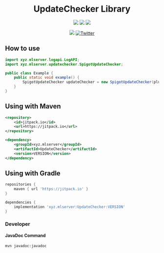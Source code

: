 <div style="text-align: center;">
<h1>UpdateChecker Library</h1>

[![](./src/main/resources/readme/spigotmc-thread-button.png)](https://www.spigotmc.org/threads/mcversion-minecraft-version-data-api.646198/) [![](./src/main/resources/readme/java-docs-button.png)](https://docs.monster2408.com/MCVersion/) [![](./src/main/resources/readme/website-button.png)](https://monster2408.com)

[![](https://jitpack.io/v/xyz.mlserver/UpdateChecker.svg)](https://jitpack.io/#xyz.mlserver/UpdateChecker)
[![Twitter](https://img.shields.io/twitter/follow/monster_2408?style=social)](https://twitter.com/monster_2408)
<!--[![Discord](https://discord.com/api/guilds/1134139990885027890/widget.png)](https://discord.gg/pkXnefCFsX)-->

</div>

## How to use

```java
import xyz.mlserver.logapi.LogAPI;
import xyz.mlserver.updatechecker.SpigotUpdateChecker;

public class Example {
    public static void example() {
        SpigotUpdateChecker updateChecker = new SpigotUpdateChecker(plugin, 12345);
    }
}
```

## Using with Maven

```xml
<repository>
    <id>jitpack.io</id>
    <url>https://jitpack.io</url>
</repository>

<dependency>
    <groupId>xyz.mlserver</groupId>
    <artifactId>UpdateChecker</artifactId>
    <version>VERSION</version>
</dependency>
```

## Using with Gradle

```gradle
repositories {
    maven { url 'https://jitpack.io' }
}

dependencies {
    implementation 'xyz.mlserver:UpdateChecker:VERSION'
}
```

### Developer
#### JavaDoc Command
```shell
mvn javadoc:javadoc
```